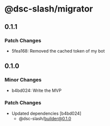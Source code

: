# @dsc-slash/migrator

## 0.1.1

### Patch Changes

- 5fea168: Removed the cached token of my bot

## 0.1.0

### Minor Changes

- b4bd024: Write the MVP

### Patch Changes

- Updated dependencies [b4bd024]
  - @dsc-slash/builder@0.1.0
